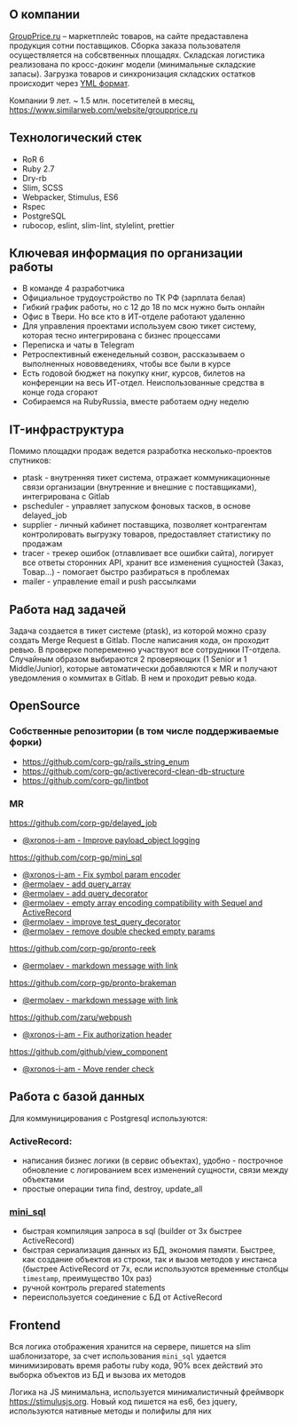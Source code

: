 ## О компании
[GroupPrice.ru](https://groupprice.ru "GroupPrice.ru") – маркетплейс товаров, на сайте предаставлена продукция сотни поставщиков. Сборка заказа пользователя осуществляется на собсвтвенных площадях. Складская логистика реализована по кросс-докинг модели (минимальные складские запасы). Загрузка товаров и синхронизация складских остатков происходит через [YML формат](http://https://yandex.ru/support/partnermarket/export/yml.html "YML формат").

Компании 9 лет. ~ 1.5 млн. посетителей в месяц, https://www.similarweb.com/website/groupprice.ru

## Технологический стек
- RoR 6
- Ruby 2.7
- Dry-rb
- Slim, SCSS
- Webpacker, Stimulus, ES6
- Rspec
- PostgreSQL
- rubocop, eslint, slim-lint, stylelint, prettier

## Ключевая информация по организации работы

- В команде 4 разработчика
- Официальное трудоустройство по ТК РФ (зарплата белая)
- Гибкий график работы, но с 12 до 18 по мск нужно быть онлайн
- Офис в Твери. Но все кто в ИТ-отделе работают удаленно
- Для управления проектами используем свою тикет систему, которая тесно интегрирована с бизнес процессами
- Переписка и чаты в Telegram
- Ретроспективный еженедельный созвон, рассказываем о выполненных нововведениях, чтобы все были в курсе
- Есть годовой бюджет на покупку книг, курсов, билетов на конференции на весь ИТ-отдел. Неиспользованные средства в конце года сгорают
- Собираемся на RubyRussia, вместе работаем одну неделю

## IT-инфраструктура
Помимо площадки продаж ведется разработка несколько-проектов спутников:
- ptask - внутренняя тикет система, отражает коммуникационные связи организации (внутренние и внешние с поставщиками), интегрирована с Gitlab
- pscheduler - управляет запуском фоновых тасков, в основе delayed_job
- supplier - личный кабинет поставщика, позволяет контрагентам контролировать выгрузку товаров, предоставляет статистику по продажам
- tracer - трекер ошибок (отлавливает все ошибки сайта), логирует все ответы сторонних API, хранит все изменения сущностей (Заказ, Товар...) - помогает быстро разбираться в проблемах
- mailer - управление email и push рассылками

## Работа над задачей
Задача создается в тикет системе (ptask), из которой можно сразу создать Merge Request в Gitlab. После написания кода, он проходит ревью. В проверке попеременно участвуют все сотрудники IT-отдела. Случайным образом выбираются 2 проверяющих (1 Senior и 1 Middle/Junior), которые автоматически добавляются к MR и получают уведомления о коммитах в Gitlab. В нем и проходит ревью кода.

## OpenSource
### Собственные репозитории (в том числе поддерживаемые форки)
- https://github.com/corp-gp/rails_string_enum
- https://github.com/corp-gp/activerecord-clean-db-structure
- https://github.com/corp-gp/lintbot
### MR
https://github.com/corp-gp/delayed_job
 - [@xronos-i-am - Improve payload_object logging](https://github.com/collectiveidea/delayed_job/pull/1120)

https://github.com/corp-gp/mini_sql
 - [@xronos-i-am - Fix symbol param encoder](https://github.com/discourse/mini_sql/pull/9)
 - [@ermolaev - add query_array](https://github.com/discourse/mini_sql/pull/10)
 - [@ermolaev - add query_decorator](https://github.com/discourse/mini_sql/pull/13)
 - [@ermolaev - empty array encoding compatibility with Sequel and ActiveRecord](https://github.com/discourse/mini_sql/pull/14)
 - [@ermolaev - improve test_query_decorator](https://github.com/discourse/mini_sql/pull/16)
 - [@ermolaev - remove double checked empty params](https://github.com/discourse/mini_sql/pull/18)

https://github.com/corp-gp/pronto-reek
 - [@ermolaev - markdown message with link](https://github.com/prontolabs/pronto-reek/pull/25)

https://github.com/corp-gp/pronto-brakeman
 - [@ermolaev - markdown message with link](https://github.com/prontolabs/pronto-brakeman/pull/22)

https://github.com/zaru/webpush
- [@xronos-i-am - Fix authorization header](https://github.com/zaru/webpush/pull/72)

https://github.com/github/view_component
- [@xronos-i-am - Move render check](https://github.com/github/view_component/pull/186)

## Работа с базой данных
Для коммуницирования с Postgresql используются:
### ActiveRecord:
- написания бизнес логики (в сервис объектах), удобно - построчное обновление с логированием всех изменений сущности, связи между объектами
- простые операции типа find, destroy, update_all

### [mini_sql](https://github.com/corp-gp/mini_sql)
- быстрая компиляция запроса в sql (builder от 3х быстрее ActiveRecord)
- быстрая сериализация данных из БД, экономия памяти. Быстрее, как создание объектов из строки, так и вызов методов у инстанса (быстрее ActiveRecord от 7х, если используются временные столбцы `timestamp`, преимущество 10x раз)
- ручной контроль prepared statements
- переиспользуется соединение с БД от ActiveRecord


## Frontend
Вся логика отображения хранится на сервере, пишется на slim шаблонизаторе, за счет использования `mini_sql` удается минимизировать время работы ruby кода, 90% всех действий это выборка объектов из БД и вызова их методов

Логика на JS минимальна, используется минималистичный фреймворк https://stimulusjs.org. Новый код пишется на es6, без jquery, используются нативные методы и полифилы для них
